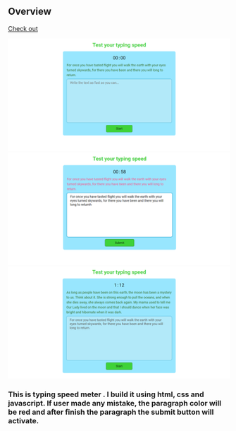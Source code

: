 ## Overview

[Check out](https://10xtyping.netlify.app/)

![typing master](./readmeImages/typingMaster.png)
![typing master](./readmeImages/typingMaster1.png)
![typing master](./readmeImages/typingMaster2.png)

### This is typing speed meter . I build it using html, css and javascript. If user made any mistake, the paragraph color will be red and after finish the paragraph the submit button will activate.
